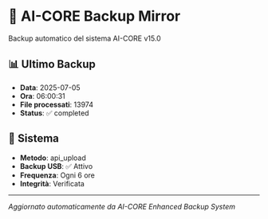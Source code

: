 # 🧬 AI-CORE Backup Mirror

Backup automatico del sistema AI-CORE v15.0

## 📊 Ultimo Backup
- **Data**: 2025-07-05
- **Ora**: 06:00:31
- **File processati**: 13974
- **Status**: ✅ completed

## 🎯 Sistema
- **Metodo**: api_upload
- **Backup USB**: ✅ Attivo
- **Frequenza**: Ogni 6 ore
- **Integrità**: Verificata

---
*Aggiornato automaticamente da AI-CORE Enhanced Backup System*

